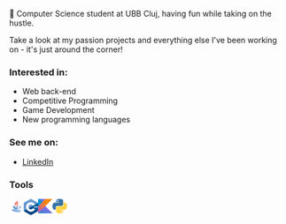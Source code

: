 🦆 Computer Science student at UBB Cluj, having fun while taking on the hustle.

Take a look at my passion projects and everything else I've been working on - it's just around the corner!


### Interested in:
* Web back-end
* Competitive Programming
* Game Development
* New programming languages

### See me on:
* [LinkedIn](https://www.linkedin.com/in/daniel-toda%C8%99c%C4%83-6661621ba/)

### Tools
<img align="left" alt="Java" width="26px" src="https://github.com/917-Todasca-Daniel/917-Todasca-Daniel/blob/main/images/javapng.png"/>
<img align="left" alt="C++" width="26px" src="https://github.com/917-Todasca-Daniel/917-Todasca-Daniel/blob/main/images/c%2B%2B.png"/>
<img align="left" alt="Python" width="26px" src="https://github.com/917-Todasca-Daniel/917-Todasca-Daniel/blob/main/images/kotlin.png"/>
<img align="left" alt="Kotlin" width="26px" src="https://github.com/917-Todasca-Daniel/917-Todasca-Daniel/blob/main/images/python.png"/>
